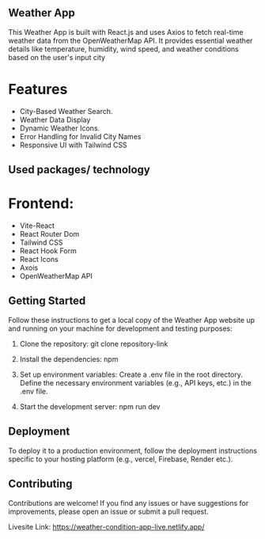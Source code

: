 
## Weather App
This Weather App is built with React.js and uses Axios to fetch real-time weather data from the OpenWeatherMap API. It provides essential weather details like temperature, humidity, wind speed, and weather conditions based on the user's input city




# Features

- City-Based Weather Search.
- Weather Data Display
- Dynamic Weather Icons.
- Error Handling for Invalid City Names
- Responsive UI with Tailwind CSS

## Used packages/ technology

# Frontend:
- Vite-React
- React Router Dom
- Tailwind CSS
- React Hook Form
- React Icons
- Axois
- OpenWeatherMap API


## Getting Started

Follow these instructions to get a local copy of the Weather App website up and running on your machine for development and testing purposes:

1. Clone the repository: git clone repository-link

2. Install the dependencies: npm

3. Set up environment variables: Create a .env file in the root directory. Define the necessary environment variables (e.g., API keys, etc.) in the .env file.

4. Start the development server: npm run dev

## Deployment
To deploy it to a production environment, follow the deployment instructions specific to your hosting platform (e.g., vercel, Firebase, Render etc.).


## Contributing
Contributions are welcome! If you find any issues or have suggestions for improvements, please open an issue or submit a pull request.

Livesite Link:
https://weather-condition-app-live.netlify.app/
